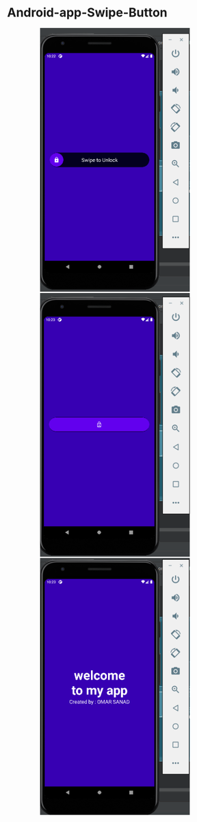 # Android-app-Swipe-Button

<p align="center">
  <img src="screens/1.png" width="350" title="hover text">
   <img src="screens/2.png" width="350" title="hover text">
   <img src="screens/3.png" width="350" title="hover text">
</p>
